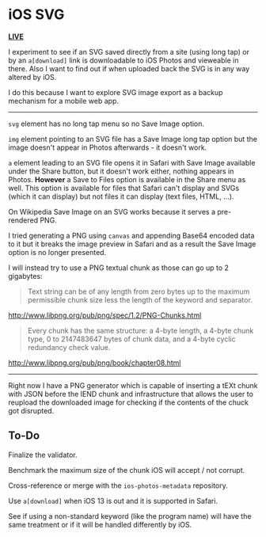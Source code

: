 # iOS SVG

[**LIVE**](https://tomashubelbauer.github.io/ios-svg)

I experiment to see if an SVG saved directly from a site (using long tap) or by
an `a[download]` link is downloadable to iOS Photos and vieweable in there. Also
I want to find out if when uploaded back the SVG is in any way altered by iOS.

I do this because I want to explore SVG image export as a backup mechanism for
a mobile web app.

---

`svg` element has no long tap menu so no Save Image option.

`img` element pointing to an SVG file has a Save Image long tap option but the
image doesn't appear in Photos afterwards - it doesn't work.

`a` element leading to an SVG file opens it in Safari with Save Image available
under the Share button, but it doesn't work either, nothing appears in Photos.
**However** a Save to Files option is available in the Share menu as well.
This option is available for files that Safari can't display and SVGs (which it
can display) but not files it can display (text files, HTML, …).

On Wikipedia Save Image on an SVG works because it serves a pre-rendered PNG.

I tried generating a PNG using `canvas` and appending Base64 encoded data to it
but it breaks the image preview in Safari and as a result the Save Image option
is no longer presented.

I will instead try to use a PNG textual chunk as those can go up to 2 gigabytes:

> Text string can be of any length from zero bytes up to the maximum permissible
> chunk size less the length of the keyword and separator.

http://www.libpng.org/pub/png/spec/1.2/PNG-Chunks.html

> Every chunk has the same structure: a 4-byte length, a 4-byte chunk type, 0 to
> 2147483647 bytes of chunk data, and a 4-byte cyclic redundancy check value.

http://www.libpng.org/pub/png/book/chapter08.html

---

Right now I have a PNG generator which is capable of inserting a tEXt chunk with
JSON before the IEND chunk and infrastructure that allows the user to reupload
the downloaded image for checking if the contents of the chuck got disrupted.

## To-Do

Finalize the validator.

Benchmark the maximum size of the chunk iOS will accept / not corrupt.

Cross-reference or merge with the `ios-photos-metadata` repository.

Use `a[download]` when iOS 13 is out and it is supported in Safari.

See if using a non-standard keyword (like the program name) will have the same
treatment or if it will be handled differently by iOS.

